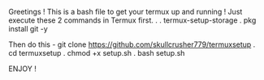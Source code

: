 Greetings !
This is a bash file to get your termux up and running !
Just execute these 2 commands in Termux first.
.
.
termux-setup-storage
.
pkg install git -y

Then do this -
git clone https://github.com/skullcrusher779/termuxsetup
.
cd termuxsetup
.
chmod +x setup.sh
.
bash setup.sh

ENJOY !
